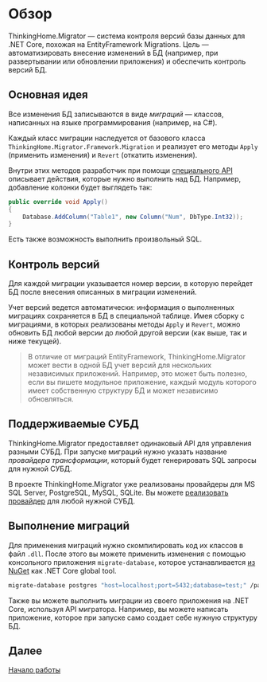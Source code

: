 # Обзор

ThinkingHome.Migrator —  система контроля версий базы данных для .NET Core, похожая на EntityFramework Migrations. Цель — автоматизировать внесение изменений в БД (например, при развертывании или обновлении приложения) и обеспечить контроль версий БД.

## Основная идея

Все изменения БД записываются в виде *миграций* — классов, написанных на языке программирования (например, на C#).

Каждый класс миграции наследуется от базового класса `ThinkingHome.Migrator.Framework.Migration` и реализует его методы `Apply` (применить изменения) и `Revert` (откатить изменения).

Внутри этих методов разработчик при помощи [специального API](writing-migrations.md) описывает действия, которые нужно выполнить над БД. Например, добавление колонки будет выглядеть так:

```c#
public override void Apply()
{
    Database.AddColumn("Table1", new Column("Num", DbType.Int32));
}
```

Есть также возможность выполнить произвольный SQL.

## Контроль версий

Для каждой миграции указывается номер версии, в которую перейдет БД после внесения описанных в миграции изменений.

Учет версий ведется автоматически: информация о выполненных миграциях сохраняется в БД в специальной таблице. Имея сборку с миграциями, в которых реализованы методы `Apply` и `Revert`, можно обновить БД любой версии до любой другой версии (как выше, так и ниже текущей).

> В отличие от миграций EntityFramework, ThinkingHome.Migrator может вести в одной БД учет версий для нескольких независимых приложений. Например, это может быть полезно, если вы пишете модульное приложение, каждый модуль которого имеет собственную структуру БД и может независимо обновляться.   

## Поддерживаемые СУБД

ThinkingHome.Migrator предоставляет одинаковый API для управления разными СУБД. При запуске миграций нужно указать название *провайдера трансформации*, который будет генерировать SQL запросы для нужной СУБД. 

В проекте ThinkingHome.Migrator уже реализованы провайдеры для MS SQL Server, PostgreSQL, MySQL, SQLite. Вы можете [реализовать провайдер](development.md) для любой нужной СУБД.

## Выполнение миграций

Для применения миграций нужно скомпилировать код их классов в файл `.dll`. После этого вы можете применить изменения с помощью консольного приложения `migrate-database`, которое устанавливается [из NuGet](https://www.nuget.org/packages/ThinkingHome.Migrator.CLI) как .NET Core global tool.

```bash
migrate-database postgres "host=localhost;port=5432;database=test;" /path/to/migrations.dll 
```

Также вы можете выполнить миграции из своего приложения на .NET Core, используя API мигратора. Например, вы можете написать приложение, которое при запуске само создает себе нужную структуру БД. 

## Далее ##
[Начало работы](getting-started.md) 
